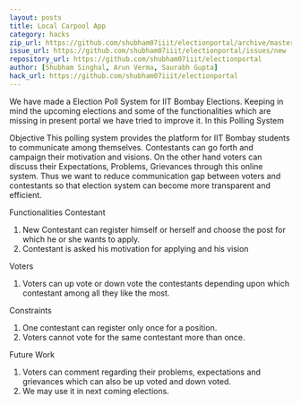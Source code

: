 ```yaml
---
layout: posts
title: Local Carpool App
category: hacks
zip_url: https://github.com/shubham07iiit/electionportal/archive/master.zip
issue_url: https://github.com/shubham07iiit/electionportal/issues/new
repository_url: https://github.com/shubham07iiit/electionportal
author: [Shubham Singhal, Arun Verma, Saurabh Gupta] 
hack_url: https://github.com/shubham07iiit/electionportal
---
```


We have made a Election Poll System for IIT Bombay Elections. Keeping in mind the upcoming elections and some of the functionalities which are missing in present portal we have tried to improve it.
In this Polling System

Objective
This polling system provides the platform for IIT Bombay students to communicate among themselves. Contestants can go forth and campaign their motivation and visions. On the other hand voters can discuss their Expectations, Problems, Grievances through this online system. Thus we want to reduce communication gap between voters and contestants so that election system can become more transparent and efficient.

Functionalities
Contestant
1. New Contestant can register himself or herself and choose the post for which he or she wants to apply.
2. Contestant is asked his motivation for applying and his vision

Voters
1. Voters can up vote or down vote the contestants depending upon which contestant among all they like the most.


Constraints
1. One contestant can register only once for a position.
2. Voters cannot vote for the same contestant more than once.

Future Work
1. Voters can comment regarding their problems, expectations and grievances which can also be up voted and down voted.
2. We may use it in next coming elections.
